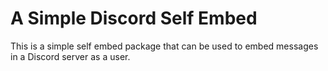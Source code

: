 A Simple Discord Self Embed
===========================
This is a simple self embed package that can be used to embed messages in a Discord server as a user.
